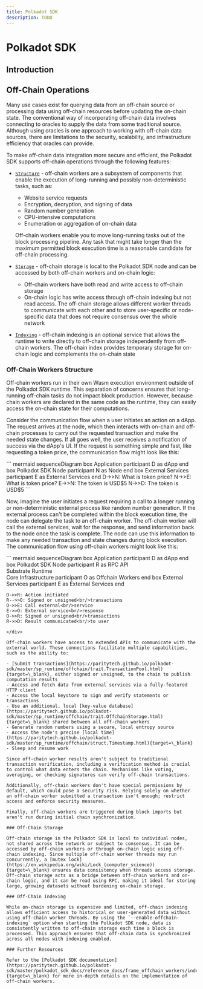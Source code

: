 ```yaml
---
title: Polkadot SDK
description: TODO
---
```


# Polkadot SDK

## Introduction

## Off-Chain Operations

Many use cases exist for querying data from an off-chain source or processing data using off-chain resources before updating the on-chain state. The conventional way of incorporating off-chain data involves connecting to oracles to supply the data from some traditional source. Although using oracles is one approach to working with off-chain data sources, there are limitations to the security, scalability, and infrastructure efficiency that oracles can provide.

To make off-chain data integration more secure and efficient, the Polkadot SDK supports off-chain operations through the following features:

- [`Structure`](#off-chain-workers-structure) - off-chain workers are a subsystem of components that enable the execution of long-running and possibly non-deterministic tasks, such as:
    - Website service requests
    - Encryption, decryption, and signing of data
    - Random number generation
    - CPU-intensive computations
    - Enumeration or aggregation of on-chain data

    Off-chain workers enable you to move long-running tasks out of the block processing pipeline. Any task that might take longer than the maximum permitted block execution time is a reasonable candidate for off-chain processing.

- [`Storage`](#off-chain-storage) - off-chain storage is local to the Polkadot SDK node and can be accessed by both off-chain workers and on-chain logic:
    - Off-chain workers have both read and write access to off-chain storage
    - On-chain logic has write access through off-chain indexing but not read access. The off-chain storage allows different worker threads to communicate with each other and to store user-specific or node-specific data that does not require consensus over the whole network

- [`Indexing`](#off-chain-indexing) - off-chain indexing is an optional service that allows the runtime to write directly to off-chain storage independently from off-chain workers. The off-chain index provides temporary storage for on-chain logic and complements the on-chain state

### Off-Chain Workers Structure

Off-chain workers run in their own Wasm execution environment outside of the Polkadot SDK runtime. This separation of concerns ensures that long-running off-chain tasks do not impact block production. However, because chain workers are declared in the same code as the runtime, they can easily access the on-chain state for their computations.

Consider the communication flow when a user initiates an action on a dApp. The request arrives at the node, which then interacts with on-chain and off-chain processes to carry out the requested transaction and make the needed state changes. If all goes well, the user receives a notification of success via the dApp's UI. If the request is something simple and fast, like requesting a token price, the communication flow might look like this:

<div class="mermaid">
``` mermaid
sequenceDiagram
    box Application 
    participant D as dApp
    end
    box Polkadot SDK Node
    participant N as Node
    end
    box External Services
    participant E as External Services
    end
    D->>N: What is token price?
    N->>E: What is token price?
    E->>N: The token is USD$5
    N->>D: The token is USD$5
```
</div>

Now, imagine the user initiates a request requiring a call to a longer running or non-deterministic external process like random number generation. If the external process can't be completed within the block execution time, the node can delegate the task to an off-chain worker. The off-chain worker will call the external services, wait for the response, and send information back to the node once the task is complete. The node can use this information to make any needed transaction and state changes during block execution. The communication flow using off-chain workers might look like this:

<div class="mermaid">
``` mermaid
sequenceDiagram
    box Application 
    participant D as dApp
    end
    box Polkadot SDK Node
    participant R as RPC API<br/>Substrate Runtime<br/>Core Infrastructure
    participant O as Offchain Workers
    end
    box External Services
    participant E as External Services
    end
    
    D->>R: Action initiated
    R-->>O: Signed or unsigned<br/>transactions
    O->>E: Call external<br/>service
    E->>O: External service<br/>response
    O->>R: Signed or unsigned<br/>transactions
    R->>D: Result communicated<br/>to user
```
</div>

Off-chain workers have access to extended APIs to communicate with the external world. These connections facilitate multiple capabilities, such as the ability to:

- [Submit transactions](https://paritytech.github.io/polkadot-sdk/master/sp_runtime/offchain/trait.TransactionPool.html){target=\_blank}, either signed or unsigned, to the chain to publish computation results
- Access and fetch data from external services via a fully-featured HTTP client 
- Access the local keystore to sign and verify statements or transactions
- Use an additional, local [key-value database](https://paritytech.github.io/polkadot-sdk/master/sp_runtime/offchain/trait.OffchainStorage.html){target=\_blank} shared between all off-chain workers
- Generate random numbers using a secure, local entropy source
- Access the node's precise [local time](https://paritytech.github.io/polkadot-sdk/master/sp_runtime/offchain/struct.Timestamp.html){target=\_blank}
- Sleep and resume work

Since off-chain worker results aren't subject to traditional transaction verification, including a verification method is crucial to control what data enters the chain. Mechanisms like voting, averaging, or checking signatures can verify off-chain transactions.

Additionally, off-chain workers don't have special permissions by default, which could pose a security risk. Relying solely on whether an off-chain worker submitted a transaction isn't enough; restrict access and enforce security measures.

Finally, off-chain workers are triggered during block imports but aren't run during initial chain synchronization.

### Off-Chain Storage

Off-chain storage in the Polkadot SDK is local to individual nodes, not shared across the network or subject to consensus. It can be accessed by off-chain workers or through on-chain logic using off-chain indexing. Since multiple off-chain worker threads may run concurrently, a [mutex lock](https://en.wikipedia.org/wiki/Lock_(computer_science)){target=\_blank} ensures data consistency when threads access storage. Off-chain storage acts as a bridge between off-chain workers and on-chain logic, and it can be read using RPC, making it ideal for storing large, growing datasets without burdening on-chain storage.

### Off-Chain Indexing

While on-chain storage is expensive and limited, off-chain indexing allows efficient access to historical or user-generated data without using off-chain worker threads. By using the `--enable-offchain-indexing` option when starting the Polkadot SDK node, data is consistently written to off-chain storage each time a block is processed. This approach ensures that off-chain data is synchronized across all nodes with indexing enabled.

### Further Resources

Refer to the [Polkadot SDK documentation](https://paritytech.github.io/polkadot-sdk/master/polkadot_sdk_docs/reference_docs/frame_offchain_workers/index.html){target=\_blank} for more in-depth details on the implementation of off-chain workers.
